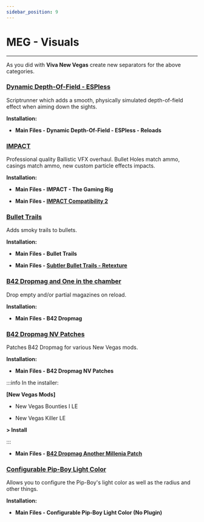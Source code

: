 ```yaml
---
sidebar_position: 9
---
```


# MEG - Visuals

---

As you did with **Viva New Vegas** create new separators for the above categories.

### [Dynamic Depth-Of-Field - ESPless](https://www.nexusmods.com/newvegas/mods/83796)

Scriptrunner which adds a smooth, physically simulated depth-of-field effect when aiming down the sights. 

**Installation:**

- **Main Files - Dynamic Depth-Of-Field - ESPless - Reloads**


### [IMPACT](https://www.nexusmods.com/newvegas/mods/57113)

Professional quality Ballistic VFX overhaul. Bullet Holes match ammo, casings match ammo, new custom particle effects impacts.

**Installation:**

- **Main Files - IMPACT - The Gaming Rig**

- **Main Files - [IMPACT Compatibility 2](https://www.nexusmods.com/newvegas/mods/62050?tab=files)**


### [Bullet Trails](https://www.nexusmods.com/newvegas/mods/75122)

Adds smoky trails to bullets.

**Installation:**

- **Main Files - Bullet Trails**

- **Main Files - [Subtler Bullet Trails - Retexture ](https://www.nexusmods.com/newvegas/mods/82380?tab=files)**


### [B42 Dropmag and One in the chamber](https://www.nexusmods.com/newvegas/mods/75461)

Drop empty and/or partial magazines on reload.

**Installation:**

- **Main Files - B42 Dropmag**


### [B42 Dropmag NV Patches](https://www.nexusmods.com/newvegas/mods/79039)

Patches B42 Dropmag for various New Vegas mods.

**Installation:**

- **Main Files - B42 Dropmag NV Patches**

:::info In the installer:

**[New Vegas Mods]**

- New Vegas Bounties I LE

- New Vegas Killer LE

**> Install**

:::

- **Main Files - [B42 Dropmag Another Millenia Patch](https://www.nexusmods.com/newvegas/mods/79678?tab=files)**


### [Configurable Pip-Boy Light Color](https://www.nexusmods.com/newvegas/mods/73792)

Allows you to configure the Pip-Boy's light color as well as the radius and other things.

**Installation:**

- **Main Files - Configurable Pip-Boy Light Color (No Plugin)**
